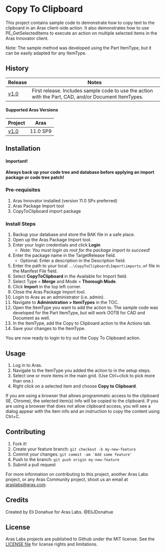 # Copy To Clipboard

This project contains sample code to demonstrate how to copy text to the clipboard in an Aras client-side action. It also demonstrates how to use PE_GetSelectedItems to execute an action on multiple selected items in the Aras Innovator client.

Note: The sample method was developed using the Part ItemType, but it can be easily adapted for any ItemType.

## History

Release | Notes
--------|--------
[v1.0](https://github.com/ArasLabs/copy-to-clipboard/releases/tag/v1.0) | First release. Includes sample code to use the action with the Part, CAD, and/or Document ItemTypes.

#### Supported Aras Versions

Project | Aras
--------|------
[v1.0](https://github.com/ArasLabs/copy-to-clipboard/releases/tag/v1.0) | 11.0 SP9

## Installation

#### Important!
**Always back up your code tree and database before applying an import package or code tree patch!**

### Pre-requisites

1. Aras Innovator installed (version 11.0 SPx preferred)
2. Aras Package Import tool
3. CopyToClipboard import package

### Install Steps

1. Backup your database and store the BAK file in a safe place.
2. Open up the Aras Package Import tool.
3. Enter your login credentials and click **Login**
    * _Note: You must login as root for the package import to succeed!_
4. Enter the package name in the TargetRelease field.
    * Optional: Enter a description in the Description field.
5. Enter the path to your local `..\CopyToClipboard\Import\imports.mf` file in the Manifest File field.
6. Select **CopyToClipboard** in the Available for Import field.
7. Select Type = **Merge** and Mode = **Thorough Mode**.
8. Click **Import** in the top left corner.
9. Close the Aras Package Import tool.
10. Login to Aras as an administrator (i.e. admin).
11. Navigate to **Administration > ItemTypes** in the TOC.
12. Open the ItemType you want to add the action to. The sample code was developed for the Part ItemType, but will work OOTB for CAD and Document as well.
13. In the ItemType, add the Copy to Clipboard action to the Actions tab.
14. Save your changes to the ItemType.

You are now ready to login to try out the Copy To Clipboard action.

## Usage

1. Log in to Aras.
2. Navigate to the ItemType you added the action to in the setup steps.
3. Select one or more items in the main grid. (Use Ctrl+click to pick more than one.)
4. Right click on a selected item and choose **Copy to Clipboard**. 

If you are using a browser that allows programmatic access to the clipboard (IE, Chrome), the selected item(s) info will be copied to the clipboard. If you are using a browser that does not allow clipboard access, you will see a dialog appear with the item info and an instruction to copy the content using Ctrl+C.

## Contributing

1. Fork it!
2. Create your feature branch: `git checkout -b my-new-feature`
3. Commit your changes: `git commit -am 'Add some feature'`
4. Push to the branch: `git push origin my-new-feature`
5. Submit a pull request

For more information on contributing to this project, another Aras Labs project, or any Aras Community project, shoot us an email at araslabs@aras.com.

## Credits

Created by Eli Donahue for Aras Labs. @EliJDonahue

## License

Aras Labs projects are published to Github under the MIT license. See the [LICENSE file](./LICENSE.md) for license rights and limitations.
